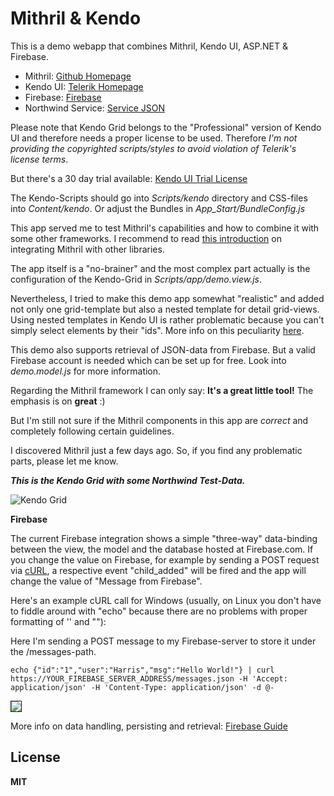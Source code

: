 Mithril & Kendo 
===============

This is a demo webapp that combines Mithril, Kendo UI, ASP.NET & Firebase.

* Mithril:   <a href="http://lhorie.github.io/mithril" target="_blank">Github Homepage</a>
* Kendo UI: <a href="http://www.telerik.com/kendo-ui1" target="_blank">Telerik Homepage</a>
* Firebase: <a href="https://www.firebase.com" target="_blank">Firebase</a>
* Northwind Service: <a href="http://services.odata.org/Northwind/Northwind.svc/?$format=json" target="_blank">Service JSON</a>

Please note that Kendo Grid belongs to the "Professional" version of Kendo UI and therefore needs a proper license to be used.
Therefore *I'm not providing the copyrighted scripts/styles to avoid violation of Telerik's license terms*.

But there's a 30 day trial available: <a href="http://www.telerik.com/download/kendo-ui" target="_blank">Kendo UI Trial License</a>

The Kendo-Scripts should go into *Scripts/kendo* directory and CSS-files into *Content/kendo*.
Or adjust the Bundles in *App_Start/BundleConfig.js*

This app served me to test Mithril's capabilities and how to combine it with some other frameworks.
I recommend to read <a href="http://lhorie.github.io/mithril/integration.html" target="_blank">this introduction</a> on integrating Mithril with other libraries.  

The app itself is a "no-brainer" and the most complex part actually is the configuration of the Kendo-Grid in *Scripts/app/demo.view.js*.

Nevertheless, I tried to make this demo app somewhat "realistic" and added not only one grid-template but also a nested template for detail grid-views. 
Using nested templates in Kendo UI is rather problematic because you can't simply select elements by their "ids". More info on this peculiarity <a href="http://blog.falafel.com/nested-templates-kendo-ui/" target="_blank">here</a>.

This demo also supports retrieval of JSON-data from Firebase. But a valid Firebase account is needed which can be set up for free. 
Look into *demo.model.js* for more information.

Regarding the Mithril framework I can only say: **It's a great little tool!** The emphasis is on **great** :)

But I'm still not sure if the Mithril components in this app are *correct* and completely following certain guidelines. 

I discovered Mithril just a few days ago.
So, if you find any problematic parts, please let me know.


***This is the Kendo Grid with some Northwind Test-Data.***

![Kendo Grid](http://f33.imgup.net/mithril8f2b.png "KendoGrid")

**Firebase**

The current Firebase integration shows a simple "three-way" data-binding between the view, the model and the database hosted at Firebase.com. If you change the value on Firebase, for example by sending a POST request
via <a href="http://curl.haxx.se/" target="_blank">cURL</a>, a respective event "child_added" will be fired and the app will change the value of "Message from Firebase".

Here's an example cURL call for Windows (usually, on Linux you don't have to fiddle around with "echo" because there are no problems
with proper formatting of '' and ""):

Here I'm sending a POST message to my Firebase-server to store it under the /messages-path.

    echo {"id":"1","user":"Harris","msg":"Hello World!"} | curl https://YOUR_FIREBASE_SERVER_ADDRESS/messages.json -H 'Accept: application/json' -H 'Content-Type: application/json' -d @-

<img src="http://f20.imgup.net/firebase10c1.png" style="border:1px solid"/>


More info on data handling, persisting and retrieval: <a href="https://www.firebase.com/docs/web/guide/setup.html">Firebase Guide</a>

**License**
---------
**MIT**